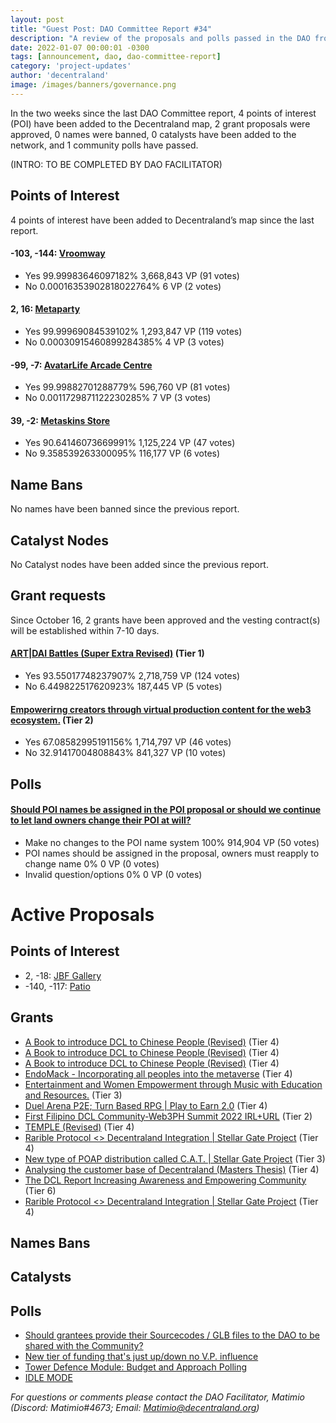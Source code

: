 ```yaml
---
layout: post
title: "Guest Post: DAO Committee Report #34"
description: "A review of the proposals and polls passed in the DAO from October 16 through October 31".
date: 2022-01-07 00:00:01 -0300
tags: [announcement, dao, dao-committee-report]
category: 'project-updates'
author: 'decentraland'
image: /images/banners/governance.png
---
```


In the two weeks since the last DAO Committee report, 4 points of interest (POI) have been added to the Decentraland map, 2 grant proposals were approved, 0 names were banned, 0 catalysts have been added to the network, and 1 community polls have passed.

(INTRO: TO BE COMPLETED BY DAO FACILITATOR)

## Points of Interest
4 points of interest have been added to Decentraland’s map since the last report.


#### -103, -144: [Vroomway](https://governance.decentraland.org/proposal/?id=19ad2a50-4aad-11ed-bdf3-75f4f4d9ef2f)

* Yes 99.99983646097182% 3,668,843 VP (91 votes)
* No 0.00016353902818022764% 6 VP (2 votes)


#### 2, 16: [Metaparty](https://governance.decentraland.org/proposal/?id=75c43a60-4a65-11ed-bdf3-75f4f4d9ef2f)

* Yes 99.99969084539102% 1,293,847 VP (119 votes)
* No 0.00030915460899284385% 4 VP (3 votes)


#### -99, -7: [AvatarLife Arcade Centre](https://governance.decentraland.org/proposal/?id=7d741f90-4935-11ed-bdf3-75f4f4d9ef2f)

* Yes 99.99882701288779% 596,760 VP (81 votes)
* No 0.0011729871122230285% 7 VP (3 votes)


#### 39, -2: [Metaskins  Store](https://governance.decentraland.org/proposal/?id=dd7a2340-48d0-11ed-bdf3-75f4f4d9ef2f)

* Yes 90.64146073669991% 1,125,224 VP (47 votes)
* No 9.358539263300095% 116,177 VP (6 votes)


## Name Bans

No names have been banned since the previous report.

## Catalyst Nodes
No Catalyst nodes have been added since the previous report.


## Grant requests
Since October 16, 2 grants have been approved and the vesting contract(s) will be established within 7-10 days.


#### [ART|DAI Battles (Super Extra Revised)](https://governance.decentraland.org/proposal/?id=e2cdaad0-4a72-11ed-bdf3-75f4f4d9ef2f) (Tier 1)

* Yes 93.55017748237907% 2,718,759 VP (124 votes)
* No 6.449822517620923% 187,445 VP (5 votes)


#### [Empowerirng creators through  virtual production content for the web3 ecosystem.](https://governance.decentraland.org/proposal/?id=1d2927b0-48aa-11ed-bdf3-75f4f4d9ef2f) (Tier 2)

* Yes 67.08582995191156% 1,714,797 VP (46 votes)
* No 32.91417004808843% 841,327 VP (10 votes)


## Polls

#### [Should POI names be assigned in the POI proposal or should we continue to let land owners change their POI at will?](https://governance.decentraland.org/proposal/?id=21bcd0f0-4a68-11ed-bdf3-75f4f4d9ef2f)

* Make no changes to the POI name system 100% 914,904 VP (50 votes)
* POI names should be assigned in the proposal, owners must reapply to change name 0% 0 VP (0 votes)
* Invalid question/options 0% 0 VP (0 votes)



# Active Proposals

## Points of Interest

* 2, -18: [JBF Gallery](https://governance.decentraland.org/proposal/?id=e206beb0-4f0f-11ed-85c4-21e9782d451a)
* -140, -117: [Patio](https://governance.decentraland.org/proposal/?id=0140de10-4c26-11ed-a234-ef1b91ca21e2)

## Grants

* [A Book to introduce DCL to Chinese People (Revised)](https://governance.decentraland.org/proposal/?id=a7b314f0-5123-11ed-85c4-21e9782d451a) (Tier 4)
* [A Book to introduce DCL to Chinese People (Revised)](https://governance.decentraland.org/proposal/?id=8c4264a0-5123-11ed-85c4-21e9782d451a) (Tier 4)
* [A Book to introduce DCL to Chinese People (Revised)](https://governance.decentraland.org/proposal/?id=10e7df10-5123-11ed-85c4-21e9782d451a) (Tier 4)
* [EndoMack -  Incorporating all peoples into the metaverse](https://governance.decentraland.org/proposal/?id=37bec2f0-50fd-11ed-85c4-21e9782d451a) (Tier 4)
* [Entertainment and Women Empowerment through Music with Education and Resources.](https://governance.decentraland.org/proposal/?id=2f3b9010-50ec-11ed-85c4-21e9782d451a) (Tier 3)
* [Duel Arena P2E; Turn Based RPG | Play to Earn 2.0](https://governance.decentraland.org/proposal/?id=3f1607c0-5044-11ed-85c4-21e9782d451a) (Tier 4)
* [First Filipino DCL Community-Web3PH Summit 2022 IRL+URL](https://governance.decentraland.org/proposal/?id=5d3243a0-4ed1-11ed-ac8f-85b3b507fed5) (Tier 2)
* [TEMPLE  (Revised)](https://governance.decentraland.org/proposal/?id=dac5ea50-4ca2-11ed-a234-ef1b91ca21e2) (Tier 4)
* [Rarible Protocol &lt;&gt; Decentraland Integration | Stellar Gate Project](https://governance.decentraland.org/proposal/?id=fb94dcb0-4c38-11ed-a234-ef1b91ca21e2) (Tier 4)
* [New type of POAP distribution called C.A.T. | Stellar Gate Project](https://governance.decentraland.org/proposal/?id=13309bc0-4c2f-11ed-a234-ef1b91ca21e2) (Tier 3)
* [Analysing the customer base of Decentraland (Masters Thesis)](https://governance.decentraland.org/proposal/?id=3eeea430-4c13-11ed-a234-ef1b91ca21e2) (Tier 4)
* [The DCL Report Increasing Awareness and Empowering Community](https://governance.decentraland.org/proposal/?id=9575fd70-48bd-11ed-bdf3-75f4f4d9ef2f) (Tier 6)
* [Rarible Protocol &lt;&gt; Decentraland Integration | Stellar Gate Project](https://governance.decentraland.org/proposal/?id=334a1f50-482c-11ed-9eb2-21be7ab68113) (Tier 4)

## Names Bans


## Catalysts


## Polls

* [Should grantees provide their Sourcecodes / GLB files to the DAO to be shared with the Community?](https://governance.decentraland.org/proposal/?id=1812c940-5055-11ed-85c4-21e9782d451a)
* [New tier of funding that&#39;s just up/down no V.P. influence](https://governance.decentraland.org/proposal/?id=9891d2b0-502c-11ed-85c4-21e9782d451a)
* [Tower Defence Module: Budget and Approach Polling](https://governance.decentraland.org/proposal/?id=8a23cb00-4e5d-11ed-abb3-973d82c8ef3b)
* [IDLE MODE](https://governance.decentraland.org/proposal/?id=2881d1a0-4db1-11ed-a234-ef1b91ca21e2)

*For questions or comments please contact the DAO Facilitator, Matimio (Discord: Matimio#4673; Email: [Matimio@decentraland.org](mailto:Matimio@decentraland.org))*